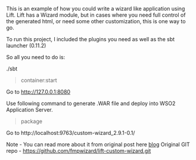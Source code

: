 This is an example of how you could write a wizard like application
using Lift. Lift has a Wizard module, but in cases where you need 
full control of the generated html, or need some other
customization, this is one way to go.

To run this project, I included the plugins you need
as well as the sbt launcher (0.11.2)

So all you need to do is:

./sbt

>container:start

Go to http://127.0.0.1:8080

Use following command to generate .WAR file and deploy into WSO2 Application Server.  

>package

Go to http://localhost:9763/custom-wizard_2.9.1-0.1/


Note - You can read more about it from original post here [blog](http://blog.fmpwizard.com/scala-lift-custom-wizard)
Original GIT repo - https://github.com/fmpwizard/lift-custom-wizard.git 
